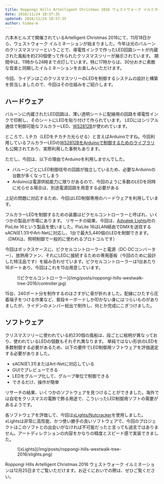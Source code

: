 ```yaml
---
title: Roppongi Hills Artelligent Christmas 2016 ウェストウォーク イルミネーションのLED制御を担当しました
date: 2016/11/24 18:57:35
updated: 2016/11/24 18:57:35
author: hideo-m
---
```

六本木ヒルズで開催されているArtelligent Christmas 2016にて、11月18日から、ウェストウォーク イルミネーションが始まりました。今年は光のバルーンのクリスマスツリーということで、導電性インクで作ったLED回路シートが内蔵された風船を約230個使って作られたクリスマスツリーが展示されています。
期間中は、11時から24時まで点灯しています。特に17時からは、30分おきに素敵な音楽と同期したイルミネーションをお楽しみいただけます。

今回、ライデンはこのクリスマスツリーのLEDを制御するシステムの設計と構築を担当しましたので、今回はその仕組みをご紹介します。

<!-- more -->

## ハードウェア

バルーンに内蔵されたLED回路は、薄い透明シートに配線用の回路を導電性インクで印刷し、そのシートにLEDを貼り付けて作られています。
LEDにはシリアル通信で制御可能なフルカラーLED、[WS2812B](http://akizukidenshi.com/catalog/g/gI-07915/)が使われています。

ところで、Lチカ（LEDをチカチカ光らせる）と言えばArduinoですね。今回利用しているフルカラーLEDの[WS2812BをArduinoで制御するためのライブラリ](https://github.com/adafruit/Adafruit_NeoPixel)も公開されており、実際利用した事例もあります。

ただし、今回は、以下の理由でArduinoを利用しませんでした。

* バルーンごとにLED制御信号の回路が独立しているため、必要なArduinoの台数が多くなってしまう
* Arduinoは電源供給能力に限りがあるので、今回のように多数のLEDを同時に光らせる場合は、別途電源回路を用意する必要がある

上記の問題に対応するため、今回はLED制御専用のハードウェアを利用しています。

フルカラーLEDを制御するための装置はピクセルコントローラーと呼ばれ、いくつかの製品が市場にあります。
リサーチの結果、今回は、[Advatek Lights](http://www.advateklights.com/)社のPixLite 16という製品を使いました。PixLite 16はLAN経由でDMXを送信するsACN(E1.31)やArt-Netに対応し、1台で最大5,440個のLEDを制御できます。（DMXは、照明制御で一般的に使われるプロトコルです）

今回はボックスケースに、ピクセルコントローラーと電源（DC-DCコンバーター）、放熱用ファン、それにLEDに接続するための専用基板（今回のために設計した特注品です）を組み合わせています。ピクセルコントローラーは1台あたり16ポートあり、今回はこれを15台用意しています。

<figure class="large">![ピクセルコントローラー](/img/posts/roppongi-hills-westwalk-tree-2016/controller.jpg)</figure>

15台、240ポート分を制作するのはさすがに骨が折れました。配線にひたすら圧着端子をつける作業など、普段キーボードしか叩かない身にはつらいものがありましたが、ライデンのメンバー総出で制作し、何とか完成にこぎつけました。


## ソフトウェア

クリスマスツリーに使われている約230個の風船は、段ごとに絵柄が異なっており、使われているLEDの個数もそれぞれ異なります。
単純ではない形状のLEDを多数制御する必要があるため、以下の要件でLED制御用ソフトウェアを評価選定する必要がありました。

* sACN(E1.31)またはArt-Netに対応している
* GUIでプレビューできる
* LEDをグループ化して、グループ単位で制御できる
* できるだけ、操作が簡単

リサーチの結果、いくつかのソフトウェアを見つけることができました。海外では自宅をクリスマスの電飾で飾る用途で、こういったLED制御用ソフトの需要があるようです。

各ソフトウェアを評価して、今回は[xLights/Nutcracker](http://xlights.org/)を使用しました。xLightsは非常に高性能、かつ使い勝手の良いソフトウェアで、今回のプロジェクトはこのソフトとの出会いがなければ不可能だったと言っても過言ではありません。アートディレクションの内容をかなりの精度とスピード感で実装できました。

<figure class="large">![xLights](/img/posts/roppongi-hills-westwalk-tree-2016/xlights.png)</figure>

Roppongi Hills Artelligent Christmas 2016 ウェストウォーク イルミネーションは12月25日までご覧いただけます。お近くにおいでの際は、ぜひご覧ください。
